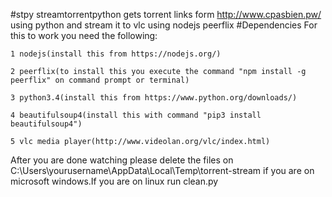 #stpy
streamtorrentpython gets torrent links  form http://www.cpasbien.pw/ using python and stream it to vlc using nodejs peerflix
#Dependencies
For this to work you need the following:
    
    1 nodejs(install this from https://nodejs.org/)

    2 peerflix(to install this you execute the command "npm install -g peerflix" on command prompt or terminal)

    3 python3.4(install this from https://www.python.org/downloads/)

    4 beautifulsoup4(install this with command "pip3 install beautifulsoup4")

    5 vlc media player(http://www.videolan.org/vlc/index.html)

After you are done watching please delete the files on C:\Users\yourusername\AppData\Local\Temp\torrent-stream if you are on microsoft windows.If you are on linux run clean.py